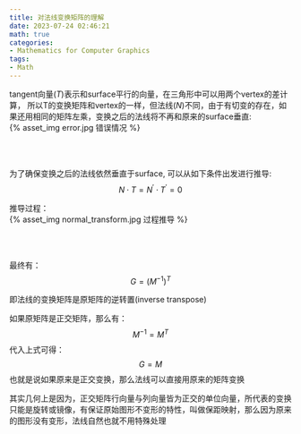 ```yaml
---
title: 对法线变换矩阵的理解
date: 2023-07-24 02:46:21
math: true
categories:
- Mathematics for Computer Graphics
tags:
- Math
---
```


tangent向量($T$)表示和surface平行的向量，在三角形中可以用两个vertex的差计算，
所以T的变换矩阵和vertex的一样，但法线($N$)不同，由于有切变的存在，如果还用相同的矩阵左乘，变换之后的法线将不再和原来的surface垂直:  
{% asset_img error.jpg 错误情况 %}

<br/>
<br/>

为了确保变换之后的法线依然垂直于surface, 可以从如下条件出发进行推导:
$$
N\cdot T=N^{\prime}\cdot T^{\prime}=0
$$

推导过程：  
{% asset_img normal_transform.jpg 过程推导 %}

<br/>
<br/>

最终有：
$$
G=\left( M^{-1} \right) ^T
$$

即法线的变换矩阵是原矩阵的逆转置(inverse transpose)  

如果原矩阵是正交矩阵，那么有：
$$
M^{-1}=M^T
$$
代入上式可得：
$$
G=M
$$
也就是说如果原来是正交变换，那么法线可以直接用原来的矩阵变换  

其实几何上是因为，正交矩阵行向量与列向量皆为正交的单位向量，所代表的变换只能是旋转或镜像，有保证原始图形不变形的特性，叫做保距映射，那么因为原来的图形没有变形，法线自然也就不用特殊处理

